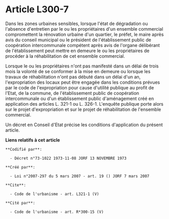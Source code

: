# Article L300-7

Dans les zones urbaines sensibles, lorsque l'état de dégradation ou l'absence d'entretien par le ou les propriétaires d'un
ensemble commercial compromettent la rénovation urbaine d'un quartier, le préfet, le maire après avis du conseil municipal ou
le président de l'établissement public de coopération intercommunale compétent après avis de l'organe délibérant de
l'établissement peut mettre en demeure le ou les propriétaires de procéder à la réhabilitation de cet ensemble commercial. 

Lorsque le ou les propriétaires n'ont pas manifesté dans un délai de trois mois la volonté de se conformer à la mise en
demeure ou lorsque les travaux de réhabilitation n'ont pas débuté dans un délai d'un an, l'expropriation des locaux peut être
engagée dans les conditions prévues par le code de l'expropriation pour cause d'utilité publique au profit de l'Etat, de la
commune, de l'établissement public de coopération intercommunale ou d'un établissement public d'aménagement créé en
application des articles L. 321-1 ou L. 326-1. L'enquête publique porte alors sur le projet d'expropriation et sur le projet
de réhabilitation de l'ensemble commercial. 

Un décret en Conseil d'Etat précise les conditions d'application du présent article.

**Liens relatifs à cet article**

	**Codifié par**:

	  - Décret n°73-1022 1973-11-08 JORF 13 NOVEMBRE 1973

	**Créé par**:

	  - Loi n°2007-297 du 5 mars 2007 - art. 19 () JORF 7 mars 2007

	**Cite**:

	  - Code de l'urbanisme - art. L321-1 (V)

	**Cité par**:

	  - Code de l'urbanisme - art. R*300-15 (V)
